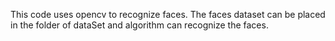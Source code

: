 This code uses opencv to recognize faces. The faces dataset can be placed in the folder of dataSet and algorithm can recognize the faces.
